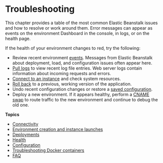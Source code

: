 # Troubleshooting<a name="troubleshooting"></a>

This chapter provides a table of the most common Elastic Beanstalk issues and how to resolve or work around them\. Error messages can appear as events on the environment Dashboard in the console, in logs, or on the health page\.

If the health of your environment changes to red, try the following:
+ Review recent environment [events](using-features.events.md)\. Messages from Elastic Beanstalk about deployment, load, and configuration issues often appear here\.
+ [Pull logs](using-features.logging.md) to view recent log file entries\. Web server logs contain information about incoming requests and errors\.
+ [Connect to an instance](using-features.ec2connect.md) and check system resources\.
+ [Roll back](using-features.deploy-existing-version.md) to a previous, working version of the application\.
+ Undo recent configuration changes or restore a [saved configuration](environment-configuration-methods-before.md#configuration-options-before-savedconfig)\.
+ Deploy a new environment\. If it appears healthy, perform a [CNAME swap](using-features.CNAMESwap.md) to route traffic to the new environment and continue to debug the old one\.

**Topics**
+ [Connectivity](troubleshooting-connectivity.md)
+ [Environment creation and instance launches](troubleshooting-envcreate.md)
+ [Deployments](troubleshooting-deployments.md)
+ [Health](troubleshooting-health.md)
+ [Configuration](troubleshooting-configuration.md)
+ [Troubleshooting Docker containers](troubleshooting-docker.md)
+ [FAQ](troubleshooting-faq.md)